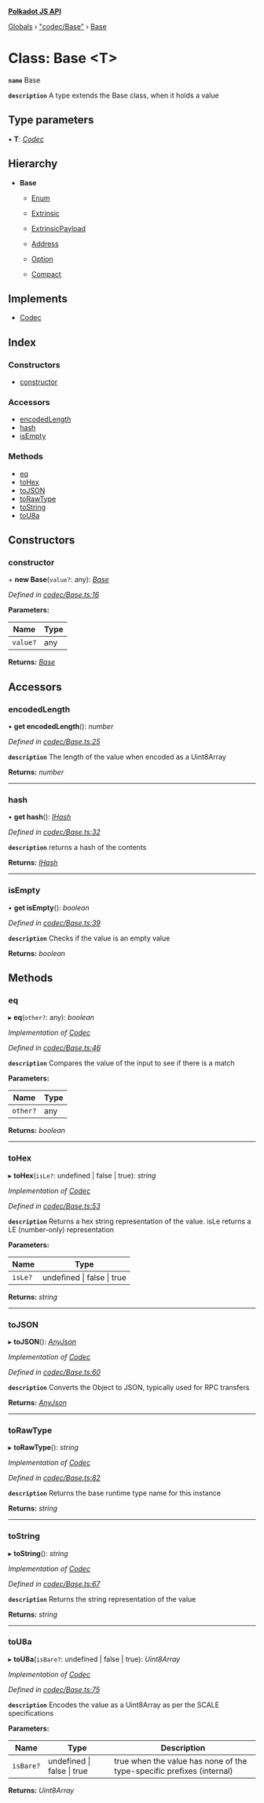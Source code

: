 **[Polkadot JS API](../README.md)**

[Globals](../globals.md) › ["codec/Base"](../modules/_codec_base_.md) › [Base](_codec_base_.base.md)

# Class: Base <**T**>

**`name`** Base

**`description`** A type extends the Base class, when it holds a value

## Type parameters

▪ **T**: *[Codec](../interfaces/_types_.codec.md)*

## Hierarchy

* **Base**

  * [Enum](_codec_enum_.enum.md)

  * [Extrinsic](_primitive_extrinsic_extrinsic_.extrinsic.md)

  * [ExtrinsicPayload](_primitive_extrinsic_extrinsicpayload_.extrinsicpayload.md)

  * [Address](_primitive_generic_address_.address.md)

  * [Option](_codec_option_.option.md)

  * [Compact](_codec_compact_.compact.md)

## Implements

* [Codec](../interfaces/_types_.codec.md)

## Index

### Constructors

* [constructor](_codec_base_.base.md#constructor)

### Accessors

* [encodedLength](_codec_base_.base.md#encodedlength)
* [hash](_codec_base_.base.md#hash)
* [isEmpty](_codec_base_.base.md#isempty)

### Methods

* [eq](_codec_base_.base.md#eq)
* [toHex](_codec_base_.base.md#tohex)
* [toJSON](_codec_base_.base.md#tojson)
* [toRawType](_codec_base_.base.md#torawtype)
* [toString](_codec_base_.base.md#tostring)
* [toU8a](_codec_base_.base.md#tou8a)

## Constructors

###  constructor

\+ **new Base**(`value?`: any): *[Base](_codec_base_.base.md)*

*Defined in [codec/Base.ts:16](https://github.com/polkadot-js/api/blob/a0c6cd5/packages/types/src/codec/Base.ts#L16)*

**Parameters:**

Name | Type |
------ | ------ |
`value?` | any |

**Returns:** *[Base](_codec_base_.base.md)*

## Accessors

###  encodedLength

• **get encodedLength**(): *number*

*Defined in [codec/Base.ts:25](https://github.com/polkadot-js/api/blob/a0c6cd5/packages/types/src/codec/Base.ts#L25)*

**`description`** The length of the value when encoded as a Uint8Array

**Returns:** *number*

___

###  hash

• **get hash**(): *[IHash](../interfaces/_types_.ihash.md)*

*Defined in [codec/Base.ts:32](https://github.com/polkadot-js/api/blob/a0c6cd5/packages/types/src/codec/Base.ts#L32)*

**`description`** returns a hash of the contents

**Returns:** *[IHash](../interfaces/_types_.ihash.md)*

___

###  isEmpty

• **get isEmpty**(): *boolean*

*Defined in [codec/Base.ts:39](https://github.com/polkadot-js/api/blob/a0c6cd5/packages/types/src/codec/Base.ts#L39)*

**`description`** Checks if the value is an empty value

**Returns:** *boolean*

## Methods

###  eq

▸ **eq**(`other?`: any): *boolean*

*Implementation of [Codec](../interfaces/_types_.codec.md)*

*Defined in [codec/Base.ts:46](https://github.com/polkadot-js/api/blob/a0c6cd5/packages/types/src/codec/Base.ts#L46)*

**`description`** Compares the value of the input to see if there is a match

**Parameters:**

Name | Type |
------ | ------ |
`other?` | any |

**Returns:** *boolean*

___

###  toHex

▸ **toHex**(`isLe?`: undefined | false | true): *string*

*Implementation of [Codec](../interfaces/_types_.codec.md)*

*Defined in [codec/Base.ts:53](https://github.com/polkadot-js/api/blob/a0c6cd5/packages/types/src/codec/Base.ts#L53)*

**`description`** Returns a hex string representation of the value. isLe returns a LE (number-only) representation

**Parameters:**

Name | Type |
------ | ------ |
`isLe?` | undefined \| false \| true |

**Returns:** *string*

___

###  toJSON

▸ **toJSON**(): *[AnyJson](../modules/_types_.md#anyjson)*

*Implementation of [Codec](../interfaces/_types_.codec.md)*

*Defined in [codec/Base.ts:60](https://github.com/polkadot-js/api/blob/a0c6cd5/packages/types/src/codec/Base.ts#L60)*

**`description`** Converts the Object to JSON, typically used for RPC transfers

**Returns:** *[AnyJson](../modules/_types_.md#anyjson)*

___

###  toRawType

▸ **toRawType**(): *string*

*Implementation of [Codec](../interfaces/_types_.codec.md)*

*Defined in [codec/Base.ts:82](https://github.com/polkadot-js/api/blob/a0c6cd5/packages/types/src/codec/Base.ts#L82)*

**`description`** Returns the base runtime type name for this instance

**Returns:** *string*

___

###  toString

▸ **toString**(): *string*

*Implementation of [Codec](../interfaces/_types_.codec.md)*

*Defined in [codec/Base.ts:67](https://github.com/polkadot-js/api/blob/a0c6cd5/packages/types/src/codec/Base.ts#L67)*

**`description`** Returns the string representation of the value

**Returns:** *string*

___

###  toU8a

▸ **toU8a**(`isBare?`: undefined | false | true): *Uint8Array*

*Implementation of [Codec](../interfaces/_types_.codec.md)*

*Defined in [codec/Base.ts:75](https://github.com/polkadot-js/api/blob/a0c6cd5/packages/types/src/codec/Base.ts#L75)*

**`description`** Encodes the value as a Uint8Array as per the SCALE specifications

**Parameters:**

Name | Type | Description |
------ | ------ | ------ |
`isBare?` | undefined \| false \| true | true when the value has none of the type-specific prefixes (internal)  |

**Returns:** *Uint8Array*